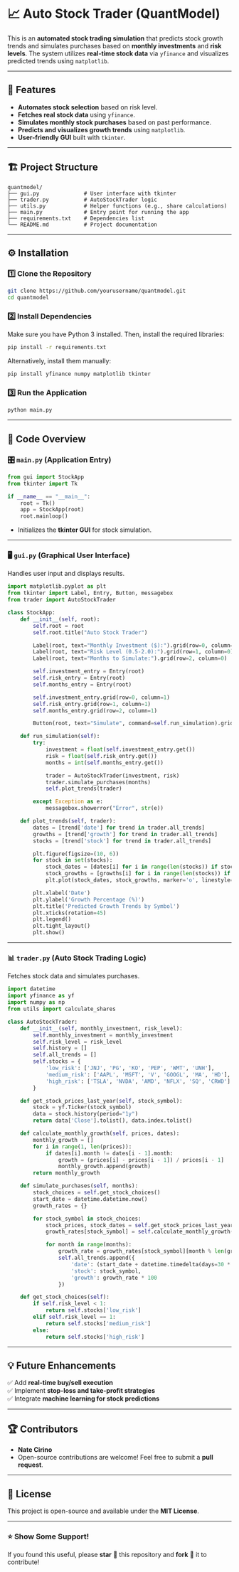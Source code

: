 # 📈 Auto Stock Trader (QuantModel)

This is an **automated stock trading simulation** that predicts stock growth trends and simulates purchases based on **monthly investments** and **risk levels**. The system utilizes **real-time stock data** via `yfinance` and visualizes predicted trends using `matplotlib`.

---

## 📌 Features
- **Automates stock selection** based on risk level.
- **Fetches real stock data** using `yfinance`.
- **Simulates monthly stock purchases** based on past performance.
- **Predicts and visualizes growth trends** using `matplotlib`.
- **User-friendly GUI** built with `tkinter`.

---

## 🏗️ Project Structure
```
quantmodel/
├── gui.py              # User interface with tkinter
├── trader.py           # AutoStockTrader logic
├── utils.py            # Helper functions (e.g., share calculations)
├── main.py             # Entry point for running the app
├── requirements.txt    # Dependencies list
└── README.md           # Project documentation
```

---

## ⚙️ Installation
### 1️⃣ Clone the Repository
```bash
git clone https://github.com/yourusername/quantmodel.git
cd quantmodel
```

### 2️⃣ Install Dependencies
Make sure you have Python 3 installed. Then, install the required libraries:
```bash
pip install -r requirements.txt
```
Alternatively, install them manually:
```bash
pip install yfinance numpy matplotlib tkinter
```

### 3️⃣ Run the Application
```bash
python main.py
```

---

## 📂 Code Overview

### 🎛️ `main.py` (Application Entry)
```python
from gui import StockApp
from tkinter import Tk

if __name__ == "__main__":
    root = Tk()
    app = StockApp(root)
    root.mainloop()
```
- Initializes the **tkinter GUI** for stock simulation.

---

### 🖥️ `gui.py` (Graphical User Interface)
Handles user input and displays results.
```python
import matplotlib.pyplot as plt
from tkinter import Label, Entry, Button, messagebox
from trader import AutoStockTrader

class StockApp:
    def __init__(self, root):
        self.root = root
        self.root.title("Auto Stock Trader")

        Label(root, text="Monthly Investment ($):").grid(row=0, column=0)
        Label(root, text="Risk Level (0.5-2.0):").grid(row=1, column=0)
        Label(root, text="Months to Simulate:").grid(row=2, column=0)

        self.investment_entry = Entry(root)
        self.risk_entry = Entry(root)
        self.months_entry = Entry(root)

        self.investment_entry.grid(row=0, column=1)
        self.risk_entry.grid(row=1, column=1)
        self.months_entry.grid(row=2, column=1)

        Button(root, text="Simulate", command=self.run_simulation).grid(row=3, column=0, columnspan=2)

    def run_simulation(self):
        try:
            investment = float(self.investment_entry.get())
            risk = float(self.risk_entry.get())
            months = int(self.months_entry.get())

            trader = AutoStockTrader(investment, risk)
            trader.simulate_purchases(months)
            self.plot_trends(trader)

        except Exception as e:
            messagebox.showerror("Error", str(e))

    def plot_trends(self, trader):
        dates = [trend['date'] for trend in trader.all_trends]
        growths = [trend['growth'] for trend in trader.all_trends]
        stocks = [trend['stock'] for trend in trader.all_trends]

        plt.figure(figsize=(10, 6))
        for stock in set(stocks):
            stock_dates = [dates[i] for i in range(len(stocks)) if stocks[i] == stock]
            stock_growths = [growths[i] for i in range(len(stocks)) if stocks[i] == stock]
            plt.plot(stock_dates, stock_growths, marker='o', linestyle='-', label=stock)

        plt.xlabel('Date')
        plt.ylabel('Growth Percentage (%)')
        plt.title('Predicted Growth Trends by Symbol')
        plt.xticks(rotation=45)
        plt.legend()
        plt.tight_layout()
        plt.show()
```

---

### 📊 `trader.py` (Auto Stock Trading Logic)
Fetches stock data and simulates purchases.
```python
import datetime
import yfinance as yf
import numpy as np
from utils import calculate_shares

class AutoStockTrader:
    def __init__(self, monthly_investment, risk_level):
        self.monthly_investment = monthly_investment
        self.risk_level = risk_level
        self.history = []
        self.all_trends = []
        self.stocks = {
            'low_risk': ['JNJ', 'PG', 'KO', 'PEP', 'WMT', 'UNH'],
            'medium_risk': ['AAPL', 'MSFT', 'V', 'GOOGL', 'MA', 'HD'],
            'high_risk': ['TSLA', 'NVDA', 'AMD', 'NFLX', 'SQ', 'CRWD']
        }

    def get_stock_prices_last_year(self, stock_symbol):
        stock = yf.Ticker(stock_symbol)
        data = stock.history(period="1y")
        return data['Close'].tolist(), data.index.tolist()

    def calculate_monthly_growth(self, prices, dates):
        monthly_growth = []
        for i in range(1, len(prices)):
            if dates[i].month != dates[i - 1].month:
                growth = (prices[i] - prices[i - 1]) / prices[i - 1]
                monthly_growth.append(growth)
        return monthly_growth

    def simulate_purchases(self, months):
        stock_choices = self.get_stock_choices()
        start_date = datetime.datetime.now()
        growth_rates = {}

        for stock_symbol in stock_choices:
            stock_prices, stock_dates = self.get_stock_prices_last_year(stock_symbol)
            growth_rates[stock_symbol] = self.calculate_monthly_growth(stock_prices, stock_dates)

            for month in range(months):
                growth_rate = growth_rates[stock_symbol][month % len(growth_rates[stock_symbol])]
                self.all_trends.append({
                    'date': (start_date + datetime.timedelta(days=30 * month)).strftime('%Y-%m-%d'),
                    'stock': stock_symbol,
                    'growth': growth_rate * 100
                })

    def get_stock_choices(self):
        if self.risk_level < 1:
            return self.stocks['low_risk']
        elif self.risk_level == 1:
            return self.stocks['medium_risk']
        else:
            return self.stocks['high_risk']
```

---

## 💡 Future Enhancements
✅ Add **real-time buy/sell execution**  
✅ Implement **stop-loss and take-profit strategies**  
✅ Integrate **machine learning for stock predictions**  

---

## 🏆 Contributors
- **Nate Cirino**  
- Open-source contributions are welcome! Feel free to submit a **pull request**.  

---

## 📜 License
This project is open-source and available under the **MIT License**.

---

### ⭐ Show Some Support!
If you found this useful, please **star** 🌟 this repository and **fork** 🍴 it to contribute!  
